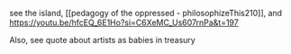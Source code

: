 see the island, [[pedagogy of the oppressed - philosophizeThis210]], and https://youtu.be/hfcEQ_6E1Ho?si=C6XeMC_Us607rnPa&t=197

Also, see quote about artists as babies in treasury